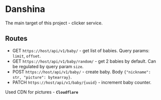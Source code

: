 # Danshina

The main target of this project - clicker service.

## Routes

* GET `https://host/api/v1/baby/` - get list of babies. Query params: `limit`, `offset`.
* GET `https://host/api/v1/baby/random/` - get 2 babies by default. Can be regulated by query param `size`.
* POST `https://host/api/v1/baby/` - create baby. Body `{"nickname": str, "picture": bytearray}`.
* PATCH `https://host/api/v1/baby/{uuid}` - increment baby counter.

Used CDN for pictures - **`Cloudflare`**
